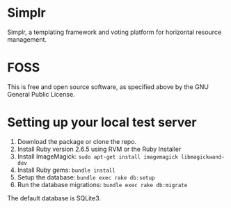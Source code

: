 # Simplr

Simplr, a templating framework and voting platform for horizontal resource management.

# FOSS

This is free and open source software, as specified above by the GNU General Public License.

# Setting up your local test server

1. Download the package or clone the repo.
2. Install Ruby version 2.6.5 using RVM or the Ruby Installer
3. Install ImageMagick: `sudo apt-get install imagemagick libmagickwand-dev`
4. Install Ruby gems: `bundle install`
5. Setup the database: `bundle exec rake db:setup`
6. Run the database migrations: `bundle exec rake db:migrate`

The default database is SQLite3.
